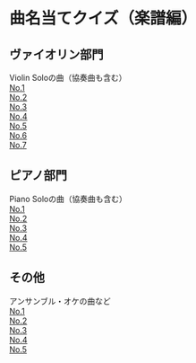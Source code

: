 # 曲名当てクイズ（楽譜編）
## ヴァイオリン部門
Violin Soloの曲（協奏曲も含む）<br>
[No.1](score/vn1.png)<br>
[No.2](score/vn2.png)<br>
[No.3](score/vn3.png)<br>
[No.4](score/vn4.png)<br>
[No.5](score/vn5.png)<br>
[No.6](score/vn6.png)<br>
[No.7](score/vn7.png)<br>
<!--[No.8](score/vn8.png)<br>
[No.9](score/vn9.png)<br>
[No.10](score/vn10.png)<br>
-->
## ピアノ部門
Piano Soloの曲（協奏曲も含む）<br>
[No.1](score/pf1.png)<br>
[No.2](score/pf2.png)<br>
[No.3](score/pf3.png)<br>
[No.4](score/pf4.png)<br>
[No.5](score/pf5.png)<br>
<!--
[No.6](score/pf6.png)<br>
[No.7](score/pf7.png)<br>
[No.8](score/pf8.png)<br>
[No.9](score/pf9.png)<br>
[No.10](score/pf10.png)<br>
-->

## その他
アンサンブル・オケの曲など<br>
[No.1](score/ot1.png)<br>
[No.2](score/ot2.png)<br>
[No.3](score/ot3.png)<br>
[No.4](score/ot4.png)<br>
[No.5](score/ot5.png)<br>
<!--
[No.6](score/ot6.png)<br>
[No.7](score/ot7.png)<br>
[No.8](score/ot8.png)<br>
[No.9](score/ot9.png)<br>
[No.10](score/ot10.png)<br>
-->